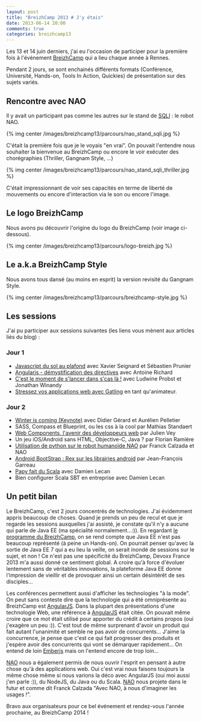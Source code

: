 ```yaml
---
layout: post
title: "BreizhCamp 2013 # J'y étais"
date: 2013-06-14 20:00
comments: true
categories: breizhcamp13
---
```


Les 13 et 14 juin derniers, j'ai eu l'occasion de participer pour la première fois à l'événement [BreizhCamp](http://www.breizhcamp.org/) qui a lieu chaque année à Rennes.

Pendant 2 jours, se sont enchainés différents formats (Conférence, Université, Hands-on, Tools In Action, Quickies) de présentation sur des sujets variés.

## Rencontre avec NAO

Il y avait un participant pas comme les autres sur le stand de [SQLI](http://www.sqli.com/) : le robot NAO.

{% img center /images/breizhcamp13/parcours/nao_stand_sqli.jpg %}

C'était la première fois que je le voyais "en vrai". On pouvait l'entendre nous souhaiter la bienvenue au BreizhCamp ou encore le voir exécuter des chorégraphies (Thriller, Gangnam Style, ...)

{% img center /images/breizhcamp13/parcours/nao_stand_sqli_thriller.jpg %}

C'était impressionnant de voir ses capacités en terme de liberté de mouvements ou encore d'interaction via le son ou encore l'image.

## Le logo BreizhCamp
Nous avons pu découvrir l'origine du logo du BreizhCamp (voir image ci-dessous).

{% img center /images/breizhcamp13/parcours/logo-breizh.jpg %}

## Le a.k.a BreizhCamp Style
Nous avons tous dansé (au moins en esprit) la version revisité du Gangnam Style.

{% img center /images/breizhcamp13/parcours/breizhcamp-style.jpg %}

## Les sessions

J'ai pu participer aux sessions suivantes (les liens vous mènent aux articles liés du blog) :

### Jour 1

* [Javascript du sol au plafond](http://blog.roddet.com/2013/06/breizhcamp-javascript-sol-au-plafond/) avec Xavier Seignard et Sébastien Prunier
* [Angularjs - démystification des directives](http://blog.roddet.com/2013/06/breizhcamp-angularjs-directives/) avec Antoine Richard
* [C'est le moment de s'lancer dans s'cas là !](http://blog.roddet.com/2013/06/breizhcamp-dans-scas-la/) avec Ludwine Probst et Jonathan Winandy
* [Stressez vos applications web avec Gatling](http://blog.roddet.com/2013/06/breizhcamp-gatling/) en tant qu'animateur.

### Jour 2

* [Winter is coming (Keynote)](http://blog.roddet.com/2013/06/breizhcamp-winter-is-coming/) avec Didier Gérard et Aurélien Pelletier
* SASS, Compass et Blueprint, ou les css à la cool par Mathias Standaert
* [Web Components, l'avenir des développeurs web](http://blog.roddet.com/2013/06/breizhcamp-web-components/) par Julien Vey
* Un jeu iOS/Android sans HTML, Objective-C, Java ? par Florian Ramière
* [Utilisation de python sur le robot humanoïde NAO](http://blog.roddet.com/2013/06/breizhcamp-python-nao/) par Franck Calzada et NAO
* [Android BootStrap : Rex sur les librairies android](http://blog.roddet.com/2013/06/breizhcamp-android-bootstrap/) par Jean-François Garreau
* [Papy fait du Scala](http://blog.roddet.com/2013/06/breizhcamp-papy-fait-du-scala/) avec Damien Lecan
* Bien configurer Scala SBT en entreprise avec Damien Lecan


## Un petit bilan
Le BreizhCamp, c'est 2 jours concentrés de technologies. J'ai évidemment appris beaucoup de choses. Quand je prends un peu de recul et que je regarde les sessions auxquelles j'ai assisté, je constate qu'il n'y a aucune qui parle de Java EE (ma spécialité normalement...:)). En regardant [le programme du BreizhCamp](http://www.breizhcamp.org/programme/), on se rend compte que Java EE n'est pas beaucoup représenté (à peine un Hands-on). On pourrait penser qu'avec la sortie de Java EE 7 qui a eu lieu la veille, on serait inondé de sessions sur le sujet, et non ! 
Ce n'est pas une spécificité du BreizhCamp, Devoxx France 2013 m'a aussi donné ce sentiment global. A croire qu'à force d'évoluer lentement sans de véritables innovations, la plateforme Java EE donne l'impression de vieillir et de provoquer ainsi un certain désintérêt de ses disciples...

Les conférences permettent aussi d'afficher les technologies "à la mode". On peut sans conteste dire que la technologie qui a été omniprésente au BreizhCamp est [AngularJS](http://angularjs.org/). Dans la plupart des présentations d'une technologie Web, une référence à [AngularJS](http://angularjs.org/) était citée. On pouvait même croire que ce mot était utilisé pour apporter du crédit à certains propos (oui j'exagère un peu :)). C'est tout de même surprenant d'avoir un produit qui fait autant l'unanimité et semble ne pas avoir de concurrents... J'aime la concurrence, je pense que c'est ce qui fait progresser des produits et j'espère avoir des concurrents qui vont se démarquer rapidement... On entend de loin [Emberjs](http://emberjs.com/) mais on l'entend encore de trop loin...

[NAO](http://www.aldebaran-robotics.com/en/) nous a également permis de nous ouvrir l'esprit en pensant à autre chose qu'à des applications web. Oui c'est vrai nous faisons toujours la même chose même si nous varions la déco avec AngularJS (oui moi aussi j'en parle :)), du NodeJS, du Java ou du Scala. [NAO](http://www.aldebaran-robotics.com/en/) nous projete dans le futur et comme dit Franck Calzada "Avec NAO, à nous d'imaginer les usages !".

Bravo aux organisateurs pour ce bel événement et rendez-vous l'année prochaine, au BreizhCamp 2014 !








